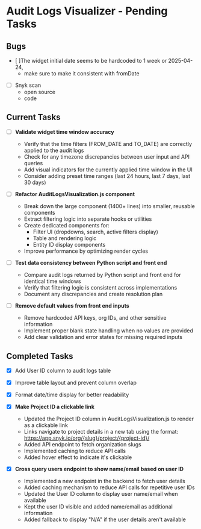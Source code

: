 # Audit Logs Visualizer - Pending Tasks

## Bugs

- [ ]The widget initial date seems to be hardcoded to 1 week or 2025-04-24, 
  - make sure to make it consistent with fromDate

- [ ] Snyk scan
  - open source
  - code


## Current Tasks

- [ ] **Validate widget time window accuracy**
  - Verify that the time filters (FROM_DATE and TO_DATE) are correctly applied to the audit logs
  - Check for any timezone discrepancies between user input and API queries
  - Add visual indicators for the currently applied time window in the UI
  - Consider adding preset time ranges (last 24 hours, last 7 days, last 30 days)

- [ ] **Refactor AuditLogsVisualization.js component**
  - Break down the large component (1400+ lines) into smaller, reusable components
  - Extract filtering logic into separate hooks or utilities
  - Create dedicated components for:
    - Filter UI (dropdowns, search, active filters display)
    - Table and rendering logic
    - Entity ID display components
  - Improve performance by optimizing render cycles

- [ ] **Test data consistency between Python script and front end**
  - Compare audit logs returned by Python script and front end for identical time windows
  - Verify that filtering logic is consistent across implementations
  - Document any discrepancies and create resolution plan

- [ ] **Remove default values from front end inputs**
  - Remove hardcoded API keys, org IDs, and other sensitive information
  - Implement proper blank state handling when no values are provided
  - Add clear validation and error states for missing required inputs

## Completed Tasks

- [x] Add User ID column to audit logs table
- [x] Improve table layout and prevent column overlap
- [x] Format date/time display for better readability
- [x] **Make Project ID a clickable link**
  - Updated the Project ID column in AuditLogsVisualization.js to render as a clickable link
  - Links navigate to project details in a new tab using the format: https://app.snyk.io/org/{slug}/project/{project-id}/
  - Added API endpoint to fetch organization slugs
  - Implemented caching to reduce API calls
  - Added hover effect to indicate it's clickable
  
- [x] **Cross query users endpoint to show name/email based on user ID**
  - Implemented a new endpoint in the backend to fetch user details
  - Added caching mechanism to reduce API calls for repetitive user IDs
  - Updated the User ID column to display user name/email when available
  - Kept the user ID visible and added name/email as additional information
  - Added fallback to display "N/A" if the user details aren't available 